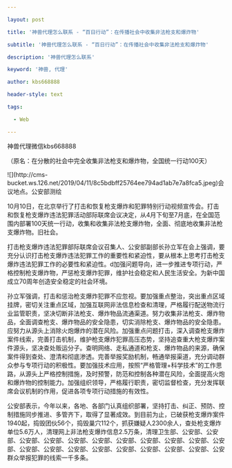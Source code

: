 ---
layout: post
title: '神兽代理怎么联系 - “百日行动”：在传播社会中收集非法枪支和爆炸物'
subtitle: '神兽代理怎么联系 - “百日行动”：在传播社会中收集非法枪支和爆炸物'
description: '神兽代理怎么联系'
keyword: '神兽, 代理'
author: kbs668888
header-style: text
tags:
  - Web
---
神兽代理微信kbs668888

（原名：在分散的社会中完全收集非法枪支和爆炸物，全国统一行动100天）

![](http://cms-
bucket.ws.126.net/2019/04/11/8c5bdbff25764ee794ad1ab7e7a8fca5.jpeg)会议地点。公安部测绘

10月10日，在北京举行了打击和恢复枪支爆炸和犯罪特别行动视频宣传会。打击和恢复枪支爆炸违法犯罪活动部际联席会议决定，从4月下旬至7月底，在全国范围内部署100天统一行动，收集和收集非法枪支爆炸物，全面、彻底地收集非法枪支爆炸物。旧社会。

打击枪支爆炸违法犯罪部际联席会议召集人、公安部副部长孙立军在会上强调，要充分认识打击枪支爆炸违法犯罪工作的重要性和紧迫性，要从根本上思考打击枪支爆炸违法犯罪工作的必要性和紧迫性。d加强问题导向，进一步推进专项行动，严格控制枪支爆炸物，严惩枪支爆炸犯罪，维护社会稳定和人民生活安全。为新中国成立70周年创造安全稳定的社会环境。

孙立军强调，打击和惩治枪支爆炸犯罪不应忽视。要加强重点整治，突出重点区域挂牌，密切关注重点区域，加强互联网非法信息检查和清理，严格履行配送物流行业监管职责，坚决切断非法枪支、爆炸物品流通渠道。努力收集非法枪支、爆炸物品，全面调查枪支、爆炸物品的安全隐患，切实消除枪支、爆炸物品的安全隐患。应努力从源头上消除火炮爆炸的潜在风险。加强重点问题打击，深入调查枪支爆炸案件线索，完善打击机制，维护枪支爆炸犯罪高压态势，坚持追查重大枪支爆炸案件源头，坚决查处贩运分子。查明网络、走私通道和枪支、爆炸物品的来源，确保案件得到查处、澄清和彻底渗透。完善举报奖励机制，畅通举报渠道，充分调动群众参与专项行动的积极性。要加强技术应用，按照“严格管理+科学技术”的工作思路，从源头上严格控制措施，及时预警，防范和控制各种潜在风险，全面提高火炮和爆炸物的控制能力。加强组织领导，严格履行职责，密切监督检查，充分发挥联席会议机制的作用，促进各项专项行动措施的有效性。

公安部表示，今年以来，各地、各部门认真组织部署，坚持打击、纠正、预防、控制措施同步推进、多管齐下，取得了显著成效。到目前为止，已破获枪支爆炸案件1940起，捣毁团伙56个，捣毁巢穴112个，抓获嫌疑人2300余人，查处枪支爆炸单位5.6万人，清理网上非法枪支爆炸信息2.5万条，清理卫生部、公安部、公安部、公安部、公安部、公安部、公安部、公安部、公安部、公安部、公安部、公安部、公安部、公安部、公安部、公安部、公安部、公安部、公安部、公安部、公安群众举报犯罪的线索一千多条。


